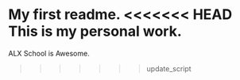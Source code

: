 My first readme. 
<<<<<<< HEAD
This is my personal work.
=======
ALX School is Awesome.
>>>>>>> update_script
